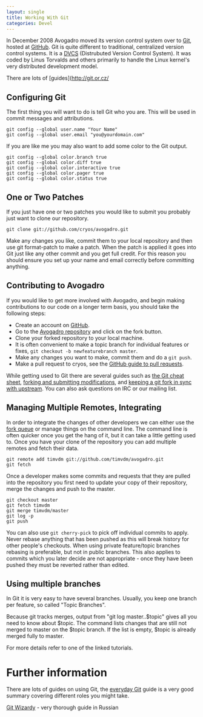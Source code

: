 ```yaml
---
layout: single
title: Working With Git
categories: Devel
---
```




In December 2008 Avogadro moved its version control system over to [Git](http://git.or.cz/), hosted at [GitHub](http://github.com/cryos/avogadro/). Git is quite different to traditional, centralized version control systems. It is a [DVCS](http://en.wikipedia.org/wiki/Distributed_revision_control) (Distrubuted Version Control System). It was coded by Linus Torvalds and others primarily to handle the Linux kernel's very distributed development model.

There are lots of [guides](http://git.or.cz/

Configuring Git
---------------

The first thing you will want to do is tell Git who you are. This will be used in commit messages and attributions.

    git config --global user.name "Your Name"
    git config --global user.email "you@yourdomain.com"

If you are like me you may also want to add some color to the Git output.

    git config --global color.branch true
    git config --global color.diff true
    git config --global color.interactive true
    git config --global color.pager true
    git config --global color.status true

One or Two Patches
------------------

If you just have one or two patches you would like to submit you probably just want to clone our repository.

    git clone git://github.com/cryos/avogadro.git

Make any changes you like, commit them to your local repository and then use git format-patch to make a patch. When the patch is applied it goes into Git just like any other commit and you get full credit. For this reason you should ensure you set up your name and email correctly before committing anything.

Contributing to Avogadro
------------------------

If you would like to get more involved with Avogadro, and begin making contributions to our code on a longer term basis, you should take the following steps:

-   Create an account on [GitHub](http://github.com/).
-   Go to the [Avogadro repository](http://github.com/cryos/avogadro/) and click on the fork button.
-   Clone your forked repository to your local machine.
-   It is often convenient to make a topic branch for individual features or fixes, `git checkout -b newfeaturebranch master`.
-   Make any changes you want to make, commit them and do a `git push`.
-   Make a pull request to cryos, see the [GitHub guide to pull requests](http://github.com/guides/pull-requests).

While getting used to Git there are several guides such as [the Git cheat sheet](http://github.com/guides/git-cheat-sheet), [forking and submitting modifications](http://github.com/guides/fork-a-project-and-submit-your-modifications), and [keeping a git fork in sync with upstream](http://github.com/guides/keeping-a-git-fork-in-sync-with-the-forked-repo). You can also ask questions on IRC or our mailing list.

Managing Multiple Remotes, Integrating
--------------------------------------

In order to integrate the changes of other developers we can either use the [fork queue](http://github.com/cryos/avogadro/forkqueue) or manage things on the command line. The command line is often quicker once you get the hang of it, but it can take a little getting used to. Once you have your clone of the repository you can add multiple remotes and fetch their data.

    git remote add timvdm git://github.com/timvdm/avogadro.git
    git fetch

Once a developer makes some commits and requests that they are pulled into the repository you first need to update your copy of their repository, merge the changes and push to the master.

    git checkout master
    git fetch timvdm
    git merge timvdm/master
    git log -p
    git push

You can also use `git cherry-pick` to pick off individual commits to apply. Never rebase anything that has been pushed as this will break history for other people's checkouts. When using private feature/topic branches rebasing is preferable, but not in public branches. This also applies to commits which you later decide are not appropriate - once they have been pushed they must be reverted rather than edited.

Using multiple branches
-----------------------

In Git it is very easy to have several branches. Usually, you keep one branch per feature, so called "Topic Branches".

Because git tracks merges, output from "git log master..$topic" gives all you need to know about $topic. The command lists changes that are still not merged to master on the $topic branch. If the list is empty, $topic is already merged fully to master.

For more details refer to one of the linked tutorials.

Further information
===================

There are lots of guides on using Git, the [everyday Git](http://www.kernel.org/pub/software/scm/git/docs/everyday.html) guide is a very good summary covering different roles you might take.

[Git Wizardy](http://habrahabr.ru/blogs/Git/60347/) - very thorough guide in Russian



